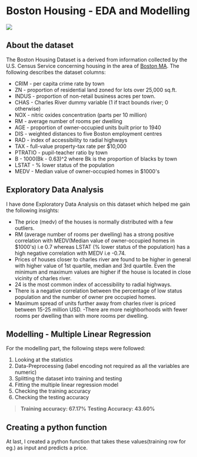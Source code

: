 ﻿# Boston Housing - EDA and Modelling
![](https://cdn10.bostonmagazine.com/wp-content/uploads/sites/2/2022/06/housing-costs-story.jpg)
## About the dataset
The Boston Housing Dataset is a derived from information collected by the U.S. Census Service concerning housing in the area of  [Boston MA](http://www.cs.toronto.edu/~delve/data/boston/bostonDetail.html). The following describes the dataset columns:

-   CRIM - per capita crime rate by town
-   ZN - proportion of residential land zoned for lots over 25,000 sq.ft.
-   INDUS - proportion of non-retail business acres per town.
-   CHAS - Charles River dummy variable (1 if tract bounds river; 0 otherwise)
-   NOX - nitric oxides concentration (parts per 10 million)
-   RM - average number of rooms per dwelling
-   AGE - proportion of owner-occupied units built prior to 1940
-   DIS - weighted distances to five Boston employment centres
-   RAD - index of accessibility to radial highways
-   TAX - full-value property-tax rate per  $10,000
-   PTRATIO - pupil-teacher ratio by town
-   B - 1000(Bk - 0.63)^2 where Bk is the proportion of blacks by town
-   LSTAT - % lower status of the population
-   MEDV - Median value of owner-occupied homes in  $1000's


## Exploratory Data Analysis

I have done Exploratory Data Analysis on this dataset which helped me gain the following insights:
- The price (medv) of the houses is normally distributed with a few outliers.
- RM (average number of rooms per dwelling) has a strong positive correlation with MEDV(Median value of owner-occupied homes in $1000's) i.e 0.7 whereas LSTAT (% lower status of the population) has a high negative correlation with MEDV i.e -0.74.
- Prices of houses closer to charles river are found to be higher in general with higher value of 1st quartile, median and 3rd quartile. Even the minimum and maximum values are higher if the house is located in close vicinity of charles river.
- 24 is the most common index of accessibility to radial highways.
- There is a negative correlation between the percentage of low status population and the number of owner pre occupied homes.
- Maximum spread of units further away from charles river is priced between 15-25 million USD.
-There are more neighborhoods with fewer rooms per dwelling than with more rooms per dwelling.


## Modelling - Multiple Linear Regression

For the modelling part, the following steps were followed:

1. Looking at the statistics
2. Data-Preprocessing (label encoding not required as all the variables are numeric)
3. Splitting the dataset into training and testing
4. Fitting the multiple linear regression model
5. Checking the training accuracy 
6. Checking the testing accuracy
  > **Training accuracy:  67.17%**
  > **Testing Accuracy:  43.60%**

## Creating a python function

At last, I created a python function that takes these values(training row for eg.) as input and predicts a price.


